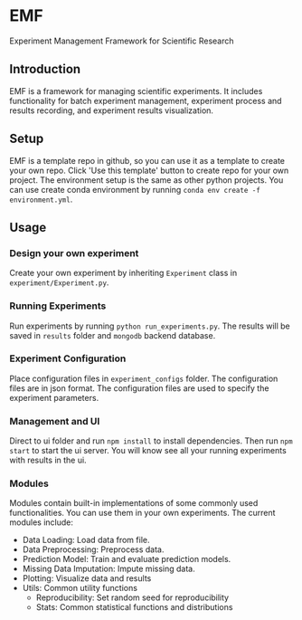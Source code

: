 # EMF
Experiment Management Framework for Scientific Research

## Introduction

EMF is a framework for managing scientific experiments. It includes functionality for batch experiment management, 
experiment process and results recording, and experiment results visualization.

## Setup

EMF is a template repo in github, so you can use it as a template to create your own repo. Click 'Use this template' button to create repo for your own project.
The environment setup is the same as other python projects. You can use create conda environment by running `conda env create -f environment.yml`.

## Usage

### Design your own experiment
Create your own experiment by inheriting `Experiment` class in `experiment/Experiment.py`. 

### Running Experiments
Run experiments by running `python run_experiments.py`. The results will be saved in `results` folder and `mongodb` backend database.

### Experiment Configuration
Place configuration files in `experiment_configs` folder. The configuration files are in json format. 
The configuration files are used to specify the experiment parameters.

### Management and UI

Direct to ui folder and run `npm install` to install dependencies. Then run `npm start` to start the ui server. You will know see all your running experiments with results in the ui.

### Modules
Modules contain built-in implementations of some commonly used functionalities. You can use them in your own experiments.
The current modules include:
- Data Loading: Load data from file.
- Data Preprocessing: Preprocess data.
- Prediction Model: Train and evaluate prediction models.
- Missing Data Imputation: Impute missing data.
- Plotting: Visualize data and results
- Utils: Common utility functions
  - Reproducibility: Set random seed for reproducibility
  - Stats: Common statistical functions and distributions
